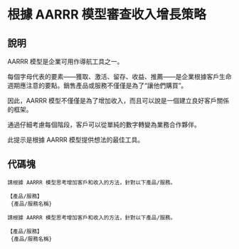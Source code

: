 # 根據 AARRR 模型審查收入增長策略

## 說明
AARRR 模型是企業可用作導航工具之一。

每個字母代表的要素——獲取、激活、留存、收益、推薦——是企業根據客戶生命週期應注意的要點。銷售產品或服務不僅僅是為了“讓他們購買”。

因此，AARRR 模型不僅僅是為了增加收入，而且可以說是一個建立良好客戶關係的框架。

通過仔細考慮每個階段，客戶可以從單純的數字轉變為業務合作夥伴。

此提示是根據 AARRR 模型提供想法的最佳工具。

## 代碼塊

```
請根據 AARRR 模型思考增加客戶和收入的方法，針對以下產品/服務。

【產品/服務】
 {產品/服務名稱}
```

```
請根據 AARRR 模型思考增加客戶和收入的方法，針對以下產品/服務。

【產品/服務】
 {產品/服務名稱}
```